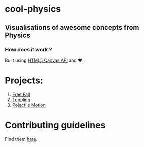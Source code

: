 # cool-physics
## Visualisations of awesome concepts from Physics


### How does it work ?

Built using [HTML5 Canvas API](https://developer.mozilla.org/en-US/docs/Web/API/Canvas_API) and :heart: .


# Projects:
1. [Free Fall](https://himanshub16.github.io/cool-physics/free-fall/)
2. [Toppling](https://himanshub16.github.io/cool-physics/toppling/)
3. [Pojectile Motion](https://himanshub16.github.io/cool-physics/projectile-motion/)


# Contributing guidelines
Find them [here](CONTRIBUTING.md).
